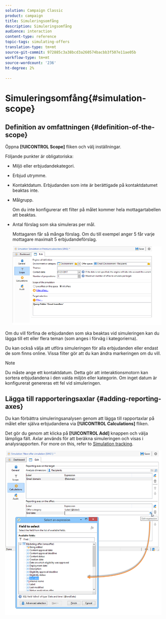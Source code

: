```yaml
---
solution: Campaign Classic
product: campaign
title: Simuleringsomfång
description: Simuleringsomfång
audience: interaction
content-type: reference
topic-tags: simulating-offers
translation-type: tm+mt
source-git-commit: 972885c3a38bcd3a260574bacbb3f507e11ae05b
workflow-type: tm+mt
source-wordcount: '236'
ht-degree: 2%

---
```



# Simuleringsomfång{#simulation-scope}

## Definition av omfattningen {#definition-of-the-scope}

Öppna **[!UICONTROL Scope]** fliken och välj inställningar.

Följande punkter är obligatoriska:

* Miljö eller erbjudandekategori.
* Erbjud utrymme.
* Kontaktdatum. Erbjudanden som inte är berättigade på kontaktdatumet beaktas inte.
* Målgrupp.

   Om du inte konfigurerar ett filter på målet kommer hela mottagartabellen att beaktas.

* Antal förslag som ska simuleras per mål.

   Mottagaren får så många förslag. Om du till exempel anger 5 får varje mottagare maximalt 5 erbjudandeförslag.

   ![](assets/offer_simulation_009.png)

Om du vill förfina de erbjudanden som ska beaktas vid simuleringen kan du lägga till ett eller flera teman (som anges i förväg i kategorierna).

Du kan också välja att utföra simuleringen för alla erbjudanden eller endast de som finns online. Vissa filter gör att du kan ändra markeringen om du vill.

>[!NOTE]
>
>Du måste ange ett kontaktdatum. Detta gör att interaktionsmotorn kan sortera erbjudandena i den valda miljön eller kategorin. Om inget datum är konfigurerat genereras ett fel vid simuleringen.

## Lägga till rapporteringsaxlar {#adding-reporting-axes}

Du kan förbättra simuleringsanalysen genom att lägga till rapportaxlar på målet eller själva erbjudandena via **[!UICONTROL Calculations]** fliken.

Det gör du genom att klicka på **[!UICONTROL Add]** knappen och välja lämpliga fält. Axlar används för att beräkna simuleringen och visas i analysrapporten. For more on this, refer to [Simulation tracking](../../interaction/using/simulation-tracking.md).

![](assets/offer_simulation_011.png)

